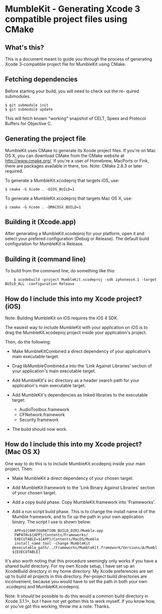 MumbleKit - Generating Xcode 3 compatible project files using CMake
===================================================================

What's this?
------------

This is a document meant to guide you through the process of generating
Xcode 3-compatible project file for MumbleKit using CMake.

Fetching dependencies
---------------------

Before starting your build, you will need to check out the re-
quired submodules.

    $ git submodule init
    $ git submodule update

This will fetch known "working" snapshot of CELT, Speex and
Protocol Buffers for Objective C.

Generating the project file
---------------------------

MumbleKit uses CMake to generate its Xcode project files. If
you're on Mac OS X, you can download CMake from the CMake
website at http://www.cmake.org/. If you're a user of Homebrew,
MacPorts or Fink, there are packages available in there, too.
Note: CMake 2.8.3 or later required.

To generate a MumbleKit.xcodeproj that targets iOS, use:

    $ cmake -G Xcode . -DIOS_BUILD=1

To generate a MumbleKit.xcodeproj that targets Mac OS X, use:

    $ cmake -G Xcode . -DMACOSX_BUILD=1

Building it (Xcode.app)
-----------------------

After generating a MumbleKit.xcodeproj for your platform, open it
and select your prefered configuration (Debug or Release). The default
build configuration for MumbleKit is Release.

Building it (command line)
--------------------------

To build from the command line, do something like this:

        $ xcodebuild -project MumbleKit.xcodeproj -sdk iphoneos4.1 -target BUILD_ALL -configuration Release

How do I include this into my Xcode project? (iOS)
--------------------------------------------------

Note: Building MumbleKit on iOS requires the iOS 4 SDK.

The easiest way to include MumbleKit with your application on iOS
is to drag the MumbleKit.xcodeproj project inside your application's project.

Then, do the following:

 * Make MumbleKitCombined a direct dependency of your application's main
   executable target.

 * Drag libMumbleCombined.a into the 'Link Against Libraries' section of your
   application's main executable target.

 * Add MumbleKit's src directory as a header search path for your application's
   main executable target.

 * Add MumbleKit's dependencies as linked libraries to the executable target:
     - AudioToolbox.framework
     - CFNetwork.framework
     - Security.framework

 * The build should now work.

How do I include this into my Xcode project? (Mac OS X)
-------------------------------------------------------

One way to do this is to include MumbleKit.xcodeproj inside your main project. Then:

 * Make MumbleKit a direct dependency of your chosen target.

 * Add MumbleKit.framework to the 'Link Binary Against Libraries' section of your chosen target.

 * Add a copy build phase. Copy MumbleKit.framework into 'Frameworks'.

 * Add a run script build phase. This is to change the install name id of the Mumble framework, and
   to fix up the path in your own application binary. The script I use is shown below:

        APP=${CONFIGURATION_BUILD_DIR}/Mumble.app
        FWPATH=${APP}/Contents/Frameworks/
        EXECUTABLE=${APP}/Contents/MacOS/Mumble
        install_name_tool -change MumbleKit @executable_path/../Frameworks/MumbleKit.framework/Versions/A/MumbleKit ${EXECUTABLE}

 It's also worth noting that this procedure seemingly only works if you have a shared build directory. For my
 own Xcode setup, I have set up an XcodeBuild directory in my home directory. My Xcode preferences are set up to
 build all projects in this directory. Per-project build directories are inconvenient, because you would have to
 set the path in both your own .xcodeproj and MumbleKit.xcodeproj.

 Note: It *should* be possible to do this would a common build directory in Xcode 3.1.1+, but I have not yet gotten this
 to work myself. If you know how, or you've got this working, throw me a note. Thanks.
